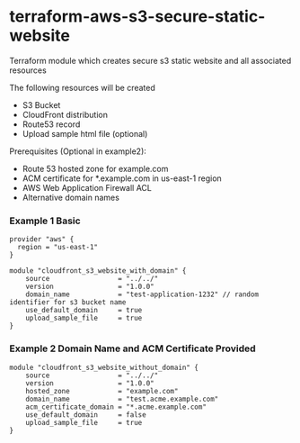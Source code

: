 # terraform-aws-s3-secure-static-website
Terraform module which creates secure s3 static website and all associated resources

The following resources will be created

- S3 Bucket
- CloudFront distribution
- Route53 record
- Upload sample html file (optional)

Prerequisites (Optional in example2):

- Route 53 hosted zone for example.com
- ACM certificate for *.example.com in us-east-1 region
- AWS Web Application Firewall ACL
- Alternative domain names

### Example 1 Basic 
```hcl
provider "aws" {
  region = "us-east-1"
}

module "cloudfront_s3_website_with_domain" {
    source                 = "../../"
    version                = "1.0.0"
    domain_name            = "test-application-1232" // random identifier for s3 bucket name
    use_default_domain     = true
    upload_sample_file     = true
}
```
### Example 2 Domain Name and ACM Certificate Provided
```hcl
module "cloudfront_s3_website_without_domain" {
    source                 = "../../"
    version                = "1.0.0"
    hosted_zone            = "example.com" 
    domain_name            = "test.acme.example.com"
    acm_certificate_domain = "*.acme.example.com"
    use_default_domain     = false
    upload_sample_file     = true
}
```
